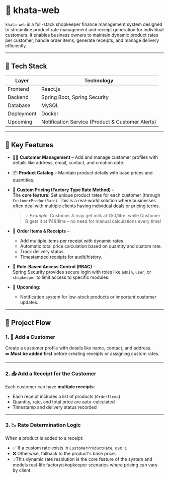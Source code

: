# 🧾 khata-web

`khata-web` is a full-stack shopkeeper finance management system designed to streamline product rate management and receipt generation for individual customers. It enables business owners to maintain dynamic product rates per customer, handle order items, generate receipts, and manage delivery efficiently.

---

## 🧩 Tech Stack

| Layer       | Technology                     |
|-------------|--------------------------------|
| Frontend    | React.js                       |
| Backend     | Spring Boot, Spring Security   |
| Database    | MySQL                          |
| Deployment  | Docker                         |
| Upcoming    | Notification Service (Product & Customer Alerts) |

---

## 🔑 Key Features

- 🧍‍♂️ **Customer Management** – Add and manage customer profiles with details like address, email, contact, and creation date.
- 📦 **Product Catalog** – Maintain product details with base prices and quantities.
- 🧮 **Custom Pricing (Factory Type Rate Method)** –  
  The **core feature**: Set unique product rates for each customer (through `CustomerProductRate`). This is a real-world solution where businesses often deal with multiple clients having individual deals or pricing terms.

  > 💡 *Example*: Customer A may get milk at ₹50/litre, while Customer B gets it at ₹48/litre – no need for manual calculations every time!

- 🧾 **Order Items & Receipts** –
    - Add multiple items per receipt with dynamic rates.
    - Automatic total price calculation based on quantity and custom rate.
    - Track delivery status.
    - Timestamped receipts for audit/history.

- 🔐 **Role-Based Access Control (RBAC)** –  
  Spring Security provides secure login with roles like `admin`, `user`, or `shopkeeper` to limit access to specific modules.

- 📣 **Upcoming**:
    - Notification system for low-stock products or important customer updates.

---


## 🔄 Project Flow

### 1. 🧍 Add a Customer
Create a customer profile with details like name, contact, and address.  
➡️ **Must be added first** before creating receipts or assigning custom rates.

---

### 2. 📥 Add a Receipt for the Customer
Each customer can have **multiple receipts**:
- Each receipt includes a list of products (`OrderItems`)
- Quantity, rate, and total price are auto-calculated
- Timestamp and delivery status recorded

---

### 3. 📉 Rate Determination Logic

When a product is added to a receipt:

- ✅ If a custom rate exists in `CustomerProductRate`, use it.
- ❌ Otherwise, fallback to the product's base price.
- 💡This dynamic rate resolution is the core feature of the system and models real-life factory/shopkeeper scenarios where pricing can vary by client.



